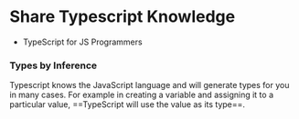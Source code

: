 # Share Typescript Knowledge
- TypeScript for JS Programmers
### Types by Inference
Typescript knows the JavaScript language and will generate types for you in many cases.
For example in creating a variable and assigning it to a particular value, ==TypeScript will use the value as its type==.

